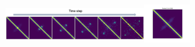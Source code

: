 <!-- <div style="display: flex; justify-content: space-between; align-items: center;">
  <img src="https://github.com/zzdzr/ForkSimulation/blob/main/img/simulations2.png" width="400" />
  <img src="https://github.com/zzdzr/ForkSimulation/blob/main/img/simulations3.gif" width="200" />
</div> -->


<div style="display: flex; justify-content: space-between; align-items: center;">
  <!-- 左边图 -->
  <img src="https://github.com/zzdzr/ForkSimulation/blob/main/img/simulations2.png" width="75%" />

  <!-- 右边图 -->
  <img src="https://github.com/zzdzr/ForkSimulation/blob/main/img/simulations3.gif" width="25%" />
</div>
